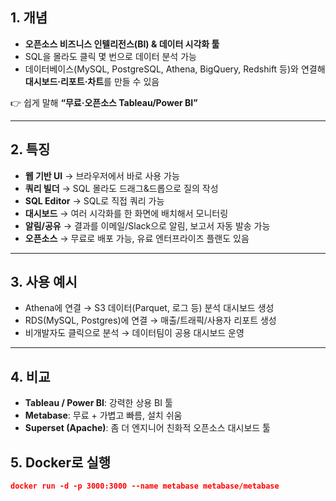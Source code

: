 ## 1. 개념

- **오픈소스 비즈니스 인텔리전스(BI) & 데이터 시각화 툴**
- SQL을 몰라도 클릭 몇 번으로 데이터 분석 가능
- 데이터베이스(MySQL, PostgreSQL, Athena, BigQuery, Redshift 등)와 연결해 **대시보드·리포트·차트**를 만들 수 있음

👉 쉽게 말해 **“무료·오픈소스 Tableau/Power BI”**

---

## 2. 특징

- **웹 기반 UI** → 브라우저에서 바로 사용 가능
- **쿼리 빌더** → SQL 몰라도 드래그&드롭으로 질의 작성
- **SQL Editor** → SQL로 직접 쿼리 가능
- **대시보드** → 여러 시각화를 한 화면에 배치해서 모니터링
- **알림/공유** → 결과를 이메일/Slack으로 알림, 보고서 자동 발송 가능
- **오픈소스** → 무료로 배포 가능, 유료 엔터프라이즈 플랜도 있음

---

## 3. 사용 예시

- Athena에 연결 → S3 데이터(Parquet, 로그 등) 분석 대시보드 생성
- RDS(MySQL, Postgres)에 연결 → 매출/트래픽/사용자 리포트 생성
- 비개발자도 클릭으로 분석 → 데이터팀이 공용 대시보드 운영

---

## 4. 비교

- **Tableau / Power BI**: 강력한 상용 BI 툴
- **Metabase**: 무료 + 가볍고 빠름, 설치 쉬움
- **Superset (Apache)**: 좀 더 엔지니어 친화적 오픈소스 대시보드 툴

## 5. Docker로 실행
```json
docker run -d -p 3000:3000 --name metabase metabase/metabase
```

